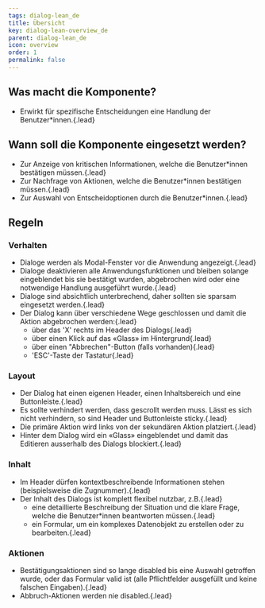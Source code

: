 ```yaml
---
tags: dialog-lean_de
title: Übersicht
key: dialog-lean-overview_de
parent: dialog-lean_de
icon: overview
order: 1
permalink: false  
---
```


## Was macht die Komponente?
* Erwirkt für spezifische Entscheidungen eine Handlung der Benutzer*innen.{.lead}


## Wann soll die Komponente eingesetzt werden? 
* Zur Anzeige von kritischen Informationen, welche die Benutzer*innen bestätigen müssen.{.lead}
* Zur Nachfrage von Aktionen, welche die Benutzer*innen bestätigen müssen.{.lead}
* Zur Auswahl von Entscheidoptionen durch die Benutzer*innen.{.lead}


## Regeln
### Verhalten
* Dialoge werden als Modal-Fenster vor die Anwendung angezeigt.{.lead}
* Dialoge deaktivieren alle Anwendungsfunktionen und bleiben solange eingeblendet bis sie bestätigt wurden, abgebrochen wird oder eine notwendige Handlung ausgeführt wurde.{.lead}
* Dialoge sind absichtlich unterbrechend, daher sollten sie sparsam eingesetzt werden.{.lead}
* Der Dialog kann über verschiedene Wege geschlossen und damit die Aktion abgebrochen werden:{.lead}
    * über das 'X' rechts im Header des Dialogs{.lead}
    * über einen Klick auf das «Glass» im Hintergrund{.lead}
    * über einen "Abbrechen"-Button (falls vorhanden){.lead}
    * 'ESC'-Taste der Tastatur{.lead}

### Layout
* Der Dialog hat einen eigenen Header, einen Inhaltsbereich und eine Buttonleiste.{.lead}
* Es sollte verhindert werden, dass gescrollt werden muss. Lässt es sich nicht verhindern, so sind Header und Buttonleiste sticky.{.lead}
* Die primäre Aktion wird links von der sekundären Aktion platziert.{.lead}
* Hinter dem Dialog wird ein «Glass» eingeblendet und damit das Editieren ausserhalb des Dialogs blockiert.{.lead}

### Inhalt
* Im Header dürfen kontextbeschreibende Informationen stehen (beispielsweise die Zugnummer).{.lead}
* Der Inhalt des Dialogs ist komplett flexibel nutzbar, z.B.{.lead}
    * eine detaillierte Beschreibung der Situation und die klare Frage, welche die Benutzer*innen beantworten müssen.{.lead}
    * ein Formular, um ein komplexes Datenobjekt zu erstellen oder zu bearbeiten.{.lead}

### Aktionen
* Bestätigungsaktionen sind so lange disabled bis eine Auswahl getroffen wurde, oder das Formular valid ist (alle Pflichtfelder ausgefüllt und keine falschen Eingaben).{.lead}
* Abbruch-Aktionen werden nie disabled.{.lead}


